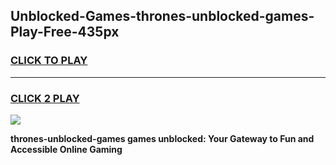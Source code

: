
## Unblocked-Games-thrones-unblocked-games-Play-Free-435px
<h3>
<a href="https://premium76.site?title=thrones-unblocked-games&ref=12A">CLICK TO PLAY</a></h3>
<hr>

<h3>
<a href="https://premium76.site?title=thrones-unblocked-games&ref=12A">CLICK 2 PLAY</a>
  
</h3>

<a href="https://premium76.site?title=thrones-unblocked-games&ref=12A"><img src="https://clearcache.store/games.png"></a>


**thrones-unblocked-games games unblocked: Your Gateway to Fun and Accessible Online Gaming**
